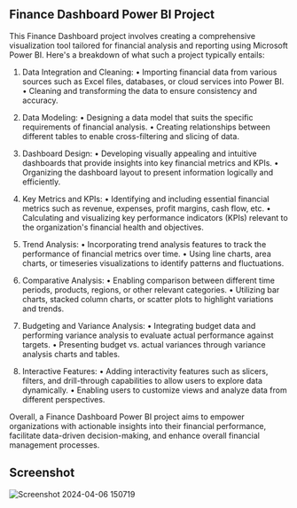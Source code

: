 ## Finance Dashboard Power BI Project

This Finance Dashboard project involves creating a comprehensive visualization tool tailored for financial analysis and reporting using Microsoft Power BI. Here's a breakdown of what such a project typically entails:

1. Data Integration and Cleaning:
•	Importing financial data from various sources such as Excel files, databases, or cloud services into Power BI.
•	Cleaning and transforming the data to ensure consistency and accuracy.

2. Data Modeling:
•	Designing a data model that suits the specific requirements of financial analysis.
•	Creating relationships between different tables to enable cross-filtering and slicing of data.

3. Dashboard Design:
•	Developing visually appealing and intuitive dashboards that provide insights into key financial metrics and KPIs.
•	Organizing the dashboard layout to present information logically and efficiently.

4. Key Metrics and KPIs:
•	Identifying and including essential financial metrics such as revenue, expenses, profit margins, cash flow, etc.
•	Calculating and visualizing key performance indicators (KPIs) relevant to the organization's financial health and objectives.

5. Trend Analysis:
•	Incorporating trend analysis features to track the performance of financial metrics over time.
•	Using line charts, area charts, or timeseries visualizations to identify patterns and fluctuations.

6. Comparative Analysis:
•	Enabling comparison between different time periods, products, regions, or other relevant categories.
•	Utilizing bar charts, stacked column charts, or scatter plots to highlight variations and trends.

7. Budgeting and Variance Analysis:
•	Integrating budget data and performing variance analysis to evaluate actual performance against targets.
•	Presenting budget vs. actual variances through variance analysis charts and tables.

8. Interactive Features:
•	Adding interactivity features such as slicers, filters, and drill-through capabilities to allow users to explore data dynamically.
•	Enabling users to customize views and analyze data from different perspectives.

Overall, a Finance Dashboard Power BI project aims to empower organizations with actionable insights into their financial performance, facilitate data-driven decision-making, and enhance overall financial management processes.

## Screenshot

![Screenshot 2024-04-06 150719](https://github.com/praddyotahayaran/financedashboard/assets/94554048/a02bb0e8-fccb-432a-8894-8b564f2fefee)

